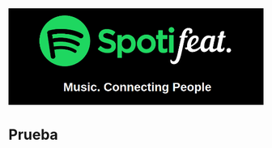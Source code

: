  <div style="text-align:center"><img src="img/banner.png" width=800 /></div>




# Prueba













